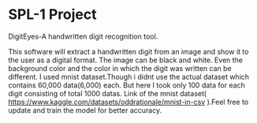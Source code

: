 # SPL-1 Project

DigitEyes-A handwritten digit recognition tool.

This software will extract a handwritten digit from an image and show it to the user as a digital format. The image can be black and white. Even the background color and the color in which the digit was written can be different.
I used mnist dataset.Though i didnt use the actual dataset which contains 60,000 data(6,000) each. But here I took only 100 data for each digit consisting of total 1000 datas.
Link of the mnist dataset( https://www.kaggle.com/datasets/oddrationale/mnist-in-csv ).Feel free to update and train the model for better accuracy.
